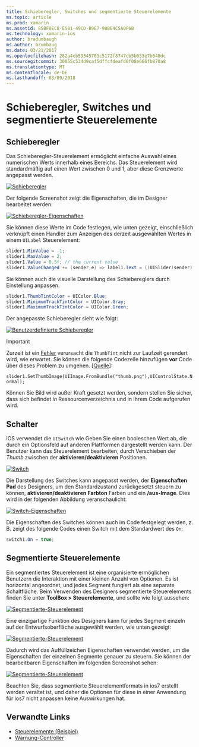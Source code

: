 ```yaml
---
title: Schieberegler, Switches und segmentierte Steuerelemente
ms.topic: article
ms.prod: xamarin
ms.assetid: 85BF0EC8-E581-49CD-B9E7-98BE4C5A0F6B
ms.technology: xamarin-ios
author: bradumbaugh
ms.author: brumbaug
ms.date: 03/21/2017
ms.openlocfilehash: 282a4cb59545703c5172f8747cb5b633e7b648dc
ms.sourcegitcommit: 30055c534d9caf5dffcfdeafd6f08e666fb870a8
ms.translationtype: MT
ms.contentlocale: de-DE
ms.lasthandoff: 03/09/2018
---
```

# <a name="sliders-switches-and-segmented-controls"></a>Schieberegler, Switches und segmentierte Steuerelemente

<a name="Sliders" />


## <a name="sliders"></a>Schieberegler

Das Schieberegler-Steuerelement ermöglicht einfache Auswahl eines numerischen Werts innerhalb eines Bereichs. Das Steuerelement wird standardmäßig auf einen Wert zwischen 0 und 1, aber diese Grenzwerte angepasst werden.

 [![](slider-switch-segmented-controls-images/image25a.png "Schieberegler")](slider-switch-segmented-controls-images/image25a.png#lightbox)

Der folgende Screenshot zeigt die Eigenschaften, die im Designer bearbeitet werden:

 [![](slider-switch-segmented-controls-images/image26a.png "Schieberegler-Eigenschaften")](slider-switch-segmented-controls-images/image25a.png#lightbox)

Sie können diese Werte im Code festlegen, wie unten gezeigt, einschließlich verknüpft einen Handler zum Anzeigen des derzeit ausgewählten Wertes in einem `UILabel` Steuerelement:

```csharp
slider1.MinValue = -1;
slider1.MaxValue = 2;
slider1.Value = 0.5f; // the current value
slider1.ValueChanged += (sender,e) => label1.Text = ((UISlider)sender).Value.ToString ();
```

Sie können auch die visuelle Darstellung des Schiebereglers durch Einstellung anpassen.

```csharp
slider1.ThumbTintColor = UIColor.Blue;
slider1.MinimumTrackTintColor = UIColor.Gray;
slider1.MaximumTrackTintColor = UIColor.Green;
```

Der angepasste Schieberegler sieht wie folgt:

 [![](slider-switch-segmented-controls-images/image27a.png "Benutzerdefinierte Schieberegler")](slider-switch-segmented-controls-images/image28a.png#lightbox)

> [!IMPORTANT]
> Zurzeit ist ein [Fehler](http://stackoverflow.com/a/19496179) verursacht die `ThumbTint` nicht zur Laufzeit gerendert wird, wie erwartet. Sie können die folgende Codezeile hinzufügen **vor** Code über dieses Problem zu umgehen. [[Quelle](http://stackoverflow.com/a/21396794)]:
>
> `slider1.SetThumbImage(UIImage.FromBundle("thumb.png"),UIControlState.Normal);`
> 
> Können Sie Bild wird außer Kraft gesetzt werden, sondern stellen Sie sicher, dass sich befindet _in_ Ressourcenverzeichnis und in Ihrem Code aufgerufen wird.

<a name="Switch" />

## <a name="switch"></a>Schalter

iOS verwendet die `UISwitch` wie Geben Sie einen booleschen Wert ab, die durch ein Optionsfeld auf anderen Plattformen dargestellt werden kann. Der Benutzer kann das Steuerelement bearbeiten, durch Verschieben der *Thumb* zwischen der **aktivieren/deaktivieren** Positionen.

 [![](slider-switch-segmented-controls-images/image28a.png "Switch")](slider-switch-segmented-controls-images/image28a.png#lightbox)

Die Darstellung des Switches kann angepasst werden, der **Eigenschaften Pad** des Designers, um den Standardzustand zurückgesetzt steuern zu können, **aktivieren/deaktivieren Farbton** Farben und ein   **/aus-Image**. Dies wird in der folgenden Abbildung veranschaulicht:

 [![](slider-switch-segmented-controls-images/image29a.png "Switch-Eigenschaften")](slider-switch-segmented-controls-images/image29a.png#lightbox)

Die Eigenschaften des Switches können auch im Code festgelegt werden, z. B. zeigt des folgende Codes einen Switch mit dem Standardwert des `On`:

```csharp
switch1.On = true;
```

 <a name="Segmented_Controls" />


## <a name="segmented-controls"></a>Segmentierte Steuerelemente

Ein segmentiertes Steuerelement ist eine organisierte ermöglichen Benutzern die Interaktion mit einer kleinen Anzahl von Optionen. Es ist horizontal angeordnet, und jedes Segment fungiert als eine separate Schaltfläche. Beim Verwenden des Designers segmentierte Steuerelements finden Sie unter **ToolBox > Steuerelemente**, und sollte wie folgt aussehen:

 [![](slider-switch-segmented-controls-images/segmentedcontrol.png "Segmentierte-Steuerelement")](slider-switch-segmented-controls-images/segmentedcontrol.png#lightbox)

Eine einzigartige Funktion des Designers kann für jedes Segment einzeln auf der Entwurfsoberfläche ausgewählt werden, wie unten gezeigt:

 [![](slider-switch-segmented-controls-images/segmentedcontrolselection.png "Segmentierte-Steuerelement")](slider-switch-segmented-controls-images/segmentedcontrolselection.png#lightbox)

Dadurch wird das Auffüllzeichen Eigenschaften verwendet werden, um die Eigenschaften der einzelnen Segmente genauer zu steuern. Sie können der bearbeitbaren Eigenschaften im folgenden Screenshot sehen:

 [![](slider-switch-segmented-controls-images/segmentedcontrolproperties.png "Segmentierte-Steuerelement")](slider-switch-segmented-controls-images/segmentedcontrolproperties.png#lightbox)

Beachten Sie, dass segmentierte Steuerelementformats in ios7 erstellt werden veraltet ist, und daher die Optionen für diese in einer Anwendung für ios7 nicht anpassen keine Auswirkungen hat.

## <a name="related-links"></a>Verwandte Links

- [Steuerelemente (Beispiel)](https://developer.xamarin.com/samples/Controls/)
- [Warnung-Controller](https://developer.xamarin.com/recipes/ios/standard_controls/alertcontroller/)

